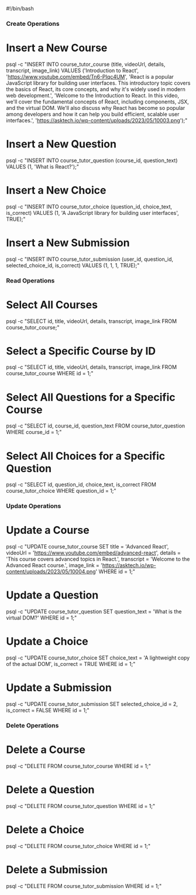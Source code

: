 #!/bin/bash

### Create Operations

# Insert a New Course
psql -c "INSERT INTO course_tutor_course (title, videoUrl, details, transcript, image_link) VALUES ('Introduction to React', 'https://www.youtube.com/embed/Tn6-PIqc4UM', 'React is a popular JavaScript library for building user interfaces. This introductory topic covers the basics of React, its core concepts, and why it\'s widely used in modern web development.', 'Welcome to the Introduction to React. In this video, we\'ll cover the fundamental concepts of React, including components, JSX, and the virtual DOM. We\'ll also discuss why React has become so popular among developers and how it can help you build efficient, scalable user interfaces.', 'https://asktech.io/wp-content/uploads/2023/05/10003.png');"

# Insert a New Question
psql -c "INSERT INTO course_tutor_question (course_id, question_text) VALUES (1, 'What is React?');"

# Insert a New Choice
psql -c "INSERT INTO course_tutor_choice (question_id, choice_text, is_correct) VALUES (1, 'A JavaScript library for building user interfaces', TRUE);"

# Insert a New Submission
psql -c "INSERT INTO course_tutor_submission (user_id, question_id, selected_choice_id, is_correct) VALUES (1, 1, 1, TRUE);"

### Read Operations

# Select All Courses
psql -c "SELECT id, title, videoUrl, details, transcript, image_link FROM course_tutor_course;"

# Select a Specific Course by ID
psql -c "SELECT id, title, videoUrl, details, transcript, image_link FROM course_tutor_course WHERE id = 1;"

# Select All Questions for a Specific Course
psql -c "SELECT id, course_id, question_text FROM course_tutor_question WHERE course_id = 1;"

# Select All Choices for a Specific Question
psql -c "SELECT id, question_id, choice_text, is_correct FROM course_tutor_choice WHERE question_id = 1;"

### Update Operations

# Update a Course
psql -c "UPDATE course_tutor_course SET title = 'Advanced React', videoUrl = 'https://www.youtube.com/embed/advanced-react', details = 'This course covers advanced topics in React.', transcript = 'Welcome to the Advanced React course.', image_link = 'https://asktech.io/wp-content/uploads/2023/05/10004.png' WHERE id = 1;"

# Update a Question
psql -c "UPDATE course_tutor_question SET question_text = 'What is the virtual DOM?' WHERE id = 1;"

# Update a Choice
psql -c "UPDATE course_tutor_choice SET choice_text = 'A lightweight copy of the actual DOM', is_correct = TRUE WHERE id = 1;"

# Update a Submission
psql -c "UPDATE course_tutor_submission SET selected_choice_id = 2, is_correct = FALSE WHERE id = 1;"

### Delete Operations

# Delete a Course
psql -c "DELETE FROM course_tutor_course WHERE id = 1;"

# Delete a Question
psql -c "DELETE FROM course_tutor_question WHERE id = 1;"

# Delete a Choice
psql -c "DELETE FROM course_tutor_choice WHERE id = 1;"

# Delete a Submission
psql -c "DELETE FROM course_tutor_submission WHERE id = 1;"
